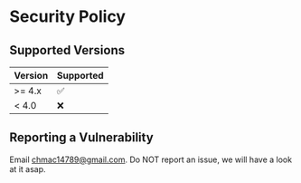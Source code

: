 # Security Policy

## Supported Versions

| Version | Supported          |
| ------- | ------------------ |
| >= 4.x  | :white_check_mark: |
| < 4.0   | :x:                |

## Reporting a Vulnerability

Email chmac14789@gmail.com. Do NOT report an issue, we will have a look at it asap.
